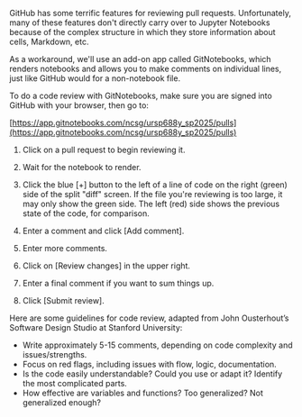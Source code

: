 GitHub has some terrific features for reviewing pull requests. Unfortunately, many of these features don't directly carry over to Jupyter Notebooks because of the complex structure in which they store information about cells, Markdown, etc.

As a workaround, we'll use an add-on app called GitNotebooks, which renders notebooks and allows you to make comments on individual lines, just like GitHub would for a non-notebook file.

To do a code review with GitNotebooks, make sure you are signed into GitHub with your browser, then go to:

[https://app.gitnotebooks.com/ncsg/ursp688y_sp2025/pulls](https://app.gitnotebooks.com/ncsg/ursp688y_sp2025/pulls)

1. Click on a pull request to begin reviewing it.

2. Wait for the notebook to render.

3. Click the blue [+] button to the left of a line of code on the right (green) side of the split "diff" screen. If the file you're reviewing is too large, it may only show the green side. The left (red) side shows the previous state of the code, for comparison.

4. Enter a comment and click [Add comment].

5. Enter more comments.

6. Click on [Review changes] in the upper right.

7. Enter a final comment if you want to sum things up.

8. Click [Submit review].

Here are some guidelines for code review, adapted from John Ousterhout’s Software Design Studio at Stanford University:

- Write approximately 5-15 comments, depending on code complexity and issues/strengths.
- Focus on red flags, including issues with flow, logic, documentation.
- Is the code easily understandable? Could you use or adapt it? Identify the most complicated parts.
- How effective are variables and functions? Too generalized? Not generalized enough?